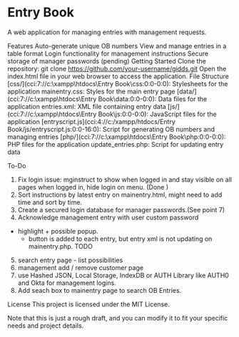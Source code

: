<h1>Entry Book</h1>
A web application for managing entries with management requests.

Features
Auto-generate unique OB numbers
View and manage entries in a table format
Login functionality for management instructions
Secure storage of manager passwords (pending)
Getting Started
Clone the repository: git clone https://github.com/your-username/gidds.git
Open the index.html file in your web browser to access the application.
File Structure
[css/](cci:7://c:\xampp\htdocs\Entry Book\css:0:0-0:0): Stylesheets for the application
mainentry.css: Styles for the main entry page
[data/](cci:7://c:\xampp\htdocs\Entry Book\data:0:0-0:0): Data files for the application
entries.xml: XML file containing entry data
[js/](cci:7://c:\xampp\htdocs\Entry Book\js:0:0-0:0): JavaScript files for the application
[entryscript.js](cci:4://c:/xampp/htdocs/Entry Book/js/entryscript.js:0:0-16:0): Script for generating OB numbers and managing entries
[php/](cci:7://c:\xampp\htdocs\Entry Book\php:0:0-0:0): PHP files for the application
update_entries.php: Script for updating entry data

To-Do
1) Fix login issue: mginstruct to show when logged in and stay visible on all pages when logged in, hide login on menu. (Done )
2) Sort instructions by latest entry on mainentry.html, might need to add time and sort by time.
3) Create a secured login database for manager passwords.(See point 7)
4) Acknowledge management entry with user custom password
- highlight + possible popup. 
    - button is added to each entry, but entry xml is not updating on mainentry.php. TODO
5) search entry page - list possibilities
6) management add / remove customer page
7) use Hashed JSON, Local Storage, IndexDB or AUTH Library like AUTH0 and Okta for management logins. 
8) Add seach box to mainentry page to search OB Entries. 

License
This project is licensed under the MIT License.

Note that this is just a rough draft, and you can modify it to fit your specific needs and project details.
